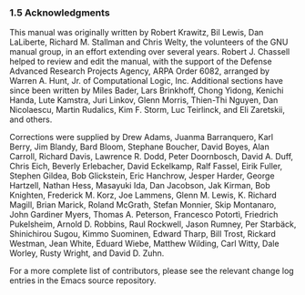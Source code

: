 

### 1.5 Acknowledgments

This manual was originally written by Robert Krawitz, Bil Lewis, Dan LaLiberte, Richard M. Stallman and Chris Welty, the volunteers of the GNU manual group, in an effort extending over several years. Robert J. Chassell helped to review and edit the manual, with the support of the Defense Advanced Research Projects Agency, ARPA Order 6082, arranged by Warren A. Hunt, Jr. of Computational Logic, Inc. Additional sections have since been written by Miles Bader, Lars Brinkhoff, Chong Yidong, Kenichi Handa, Lute Kamstra, Juri Linkov, Glenn Morris, Thien-Thi Nguyen, Dan Nicolaescu, Martin Rudalics, Kim F. Storm, Luc Teirlinck, and Eli Zaretskii, and others.

Corrections were supplied by Drew Adams, Juanma Barranquero, Karl Berry, Jim Blandy, Bard Bloom, Stephane Boucher, David Boyes, Alan Carroll, Richard Davis, Lawrence R. Dodd, Peter Doornbosch, David A. Duff, Chris Eich, Beverly Erlebacher, David Eckelkamp, Ralf Fassel, Eirik Fuller, Stephen Gildea, Bob Glickstein, Eric Hanchrow, Jesper Harder, George Hartzell, Nathan Hess, Masayuki Ida, Dan Jacobson, Jak Kirman, Bob Knighten, Frederick M. Korz, Joe Lammens, Glenn M. Lewis, K. Richard Magill, Brian Marick, Roland McGrath, Stefan Monnier, Skip Montanaro, John Gardiner Myers, Thomas A. Peterson, Francesco Potortì, Friedrich Pukelsheim, Arnold D. Robbins, Raul Rockwell, Jason Rumney, Per Starbäck, Shinichirou Sugou, Kimmo Suominen, Edward Tharp, Bill Trost, Rickard Westman, Jean White, Eduard Wiebe, Matthew Wilding, Carl Witty, Dale Worley, Rusty Wright, and David D. Zuhn.

For a more complete list of contributors, please see the relevant change log entries in the Emacs source repository.
